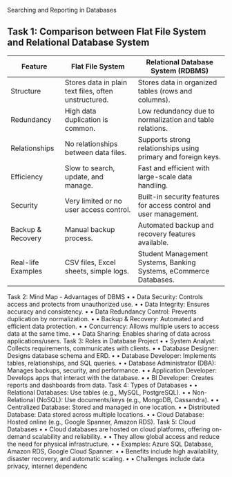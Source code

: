 Searching and Reporting in Databases
## Task 1: Comparison between Flat File System and Relational Database System

| Feature               | Flat File System                                        | Relational Database System (RDBMS)                                  |
|-----------------------|--------------------------------------------------------|---------------------------------------------------------------------|
| Structure             | Stores data in plain text files, often unstructured.   | Stores data in organized tables (rows and columns).                 |
| Redundancy            | High data duplication is common.                       | Low redundancy due to normalization and table relations.            |
| Relationships         | No relationships between data files.                   | Supports strong relationships using primary and foreign keys.       |
| Efficiency            | Slow to search, update, and manage.                    | Fast and efficient with large-scale data handling.                  |
| Security              | Very limited or no user access control.                | Built-in security features for access control and user management.  |
| Backup & Recovery     | Manual backup process.                                 | Automated backup and recovery features available.                   |
| Real-life Examples    | CSV files, Excel sheets, simple logs.                  | Student Management Systems, Banking Systems, eCommerce Databases.   |


Task 2: Mind Map - Advantages of DBMS
•	• Data Security: Controls access and protects from unauthorized use.
•	• Data Integrity: Ensures accuracy and consistency.
•	• Data Redundancy Control: Prevents duplication by normalization.
•	• Backup & Recovery: Automated and efficient data protection.
•	• Concurrency: Allows multiple users to access data at the same time.
•	• Data Sharing: Enables sharing of data across applications/users.
Task 3: Roles in Database Project
•	• System Analyst: Collects requirements, communicates with clients.
•	• Database Designer: Designs database schema and ERD.
•	• Database Developer: Implements tables, relationships, and SQL queries.
•	• Database Administrator (DBA): Manages backups, security, and performance.
•	• Application Developer: Develops apps that interact with the database.
•	• BI Developer: Creates reports and dashboards from data.
Task 4: Types of Databases
•	• Relational Databases: Use tables (e.g., MySQL, PostgreSQL).
•	• Non-Relational (NoSQL): Use documents/keys (e.g., MongoDB, Cassandra).
•	• Centralized Database: Stored and managed in one location.
•	• Distributed Database: Data stored across multiple locations.
•	• Cloud Database: Hosted online (e.g., Google Spanner, Amazon RDS).
Task 5: Cloud Databases
•	• Cloud databases are hosted on cloud platforms, offering on-demand scalability and reliability.
•	• They allow global access and reduce the need for physical infrastructure.
•	• Examples: Azure SQL Database, Amazon RDS, Google Cloud Spanner.
•	• Benefits include high availability, disaster recovery, and automatic scaling.
•	• Challenges include data privacy, internet dependenc
